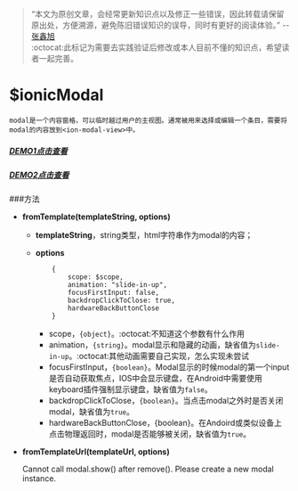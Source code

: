 >“本文为原创文章，会经常更新知识点以及修正一些错误，因此转载请保留原出处，方便溯源，避免陈旧错误知识的误导，同时有更好的阅读体验。” --[张鑫旭](http://www.zhangxinxu.com/)<br>
:octocat:此标记为需要去实践验证后修改或本人目前不懂的知识点，希望读者一起完善。

# $ionicModal

    modal是一个内容窗格，可以临时越过用户的主视图。通常被用来选择或编辑一个条目，需要将modal的内容放到<ion-modal-view>中。
    
##### [DEMO1点击查看](http://xinhualufang-org.github.io/ionic/Components-Modal/demo1.html)

##### [DEMO2点击查看](http://xinhualufang-org.github.io/ionic/Components-Modal/demo2.html)

###方法

* **fromTemplate(templateString, options)**
    * **templateString**，string类型，html字符串作为modal的内容；
    * **options**
        ```
            {
                scope: $scope,
                animation: "slide-in-up",
                focusFirstInput: false,
                backdropClickToClose: true,
                hardwareBackButtonClose
            }
        ```
        
        * scope，`{object}`。:octocat:不知道这个参数有什么作用
        * animation，`{string}`。modal显示和隐藏的动画，缺省值为`slide-in-up`。:octocat:其他动画需要自己实现，怎么实现未尝试
        * focusFirstInput，`{boolean}`。Modal显示的时候modal的第一个input是否自动获取焦点，IOS中会显示键盘，在Android中需要使用keyboard插件强制显示键盘，缺省值为`false`。
        * backdropClickToClose，`{boolean}`。当点击modal之外时是否关闭modal，缺省值为`true`。
        * hardwareBackButtonClose，{boolean}。在Andoird或类似设备上点击物理返回时，modal是否能够被关闭，缺省值为`true`。
    
* **fromTemplateUrl(templateUrl, options)**


    Cannot call modal.show() after remove(). Please create a new modal instance.
